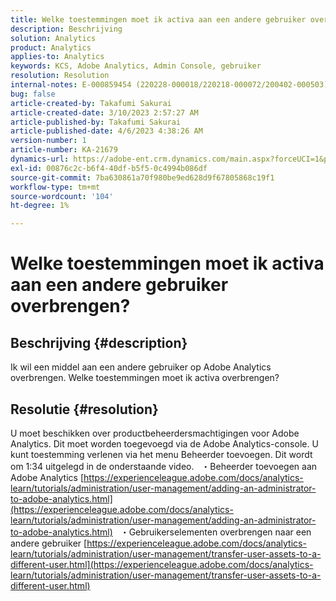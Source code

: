 ```yaml
---
title: Welke toestemmingen moet ik activa aan een andere gebruiker overbrengen?
description: Beschrijving
solution: Analytics
product: Analytics
applies-to: Analytics
keywords: KCS, Adobe Analytics, Admin Console, gebruiker
resolution: Resolution
internal-notes: E-000859454 (220228-000018/220218-000072/200402-000503)
bug: false
article-created-by: Takafumi Sakurai
article-created-date: 3/10/2023 2:57:27 AM
article-published-by: Takafumi Sakurai
article-published-date: 4/6/2023 4:38:26 AM
version-number: 1
article-number: KA-21679
dynamics-url: https://adobe-ent.crm.dynamics.com/main.aspx?forceUCI=1&pagetype=entityrecord&etn=knowledgearticle&id=ea673245-efbe-ed11-83ff-6045bd006b3d
exl-id: 00876c2c-b6f4-40df-b5f5-0c4994b086df
source-git-commit: 7ba630861a70f980be9ed628d9f67805868c19f1
workflow-type: tm+mt
source-wordcount: '104'
ht-degree: 1%

---
```


# Welke toestemmingen moet ik activa aan een andere gebruiker overbrengen?

## Beschrijving {#description}

Ik wil een middel aan een andere gebruiker op Adobe Analytics overbrengen. Welke toestemmingen moet ik activa overbrengen?

## Resolutie {#resolution}


U moet beschikken over productbeheerdersmachtigingen voor Adobe Analytics. Dit moet worden toegevoegd via de Adobe Analytics-console. U kunt toestemming verlenen via het menu Beheerder toevoegen. Dit wordt om 1:34 uitgelegd in de onderstaande video.
 
・Beheerder toevoegen aan Adobe Analytics
[https://experienceleague.adobe.com/docs/analytics-learn/tutorials/administration/user-management/adding-an-administrator-to-adobe-analytics.html](https://experienceleague.adobe.com/docs/analytics-learn/tutorials/administration/user-management/adding-an-administrator-to-adobe-analytics.html)
 
・Gebruikerselementen overbrengen naar een andere gebruiker
[https://experienceleague.adobe.com/docs/analytics-learn/tutorials/administration/user-management/transfer-user-assets-to-a-different-user.html](https://experienceleague.adobe.com/docs/analytics-learn/tutorials/administration/user-management/transfer-user-assets-to-a-different-user.html)
